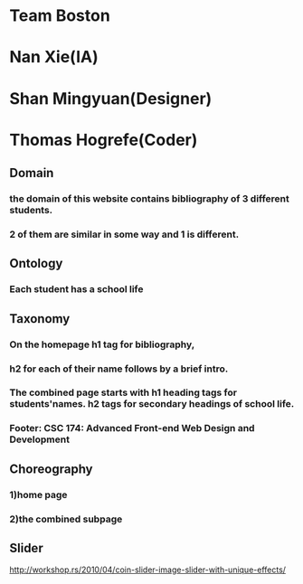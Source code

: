 # Team Boston 
# Nan Xie(IA)
# Shan Mingyuan(Designer)
# Thomas Hogrefe(Coder)

## Domain
### the domain of this website contains bibliography of 3 different students. 
### 2 of them are similar in some way and 1 is different.

## Ontology
 ### Each student has a school life 

## Taxonomy
### On the homepage h1 tag for bibliography,
### h2 for each of their name follows by a brief intro.

### The combined page starts with h1 heading tags for students'names. h2 tags for secondary headings of school life.
### Footer: CSC 174: Advanced Front-end Web Design and Development


## Choreography
 ### 1)home page 
 ### 2)the combined subpage
 

## Slider
http://workshop.rs/2010/04/coin-slider-image-slider-with-unique-effects/
